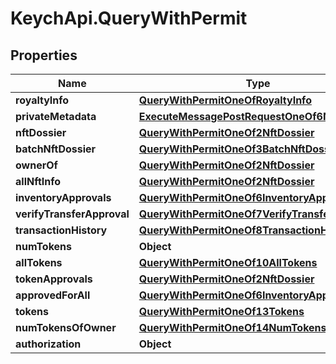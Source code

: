 # KeychApi.QueryWithPermit

## Properties

Name | Type | Description | Notes
------------ | ------------- | ------------- | -------------
**royaltyInfo** | [**QueryWithPermitOneOfRoyaltyInfo**](QueryWithPermitOneOfRoyaltyInfo.md) |  | 
**privateMetadata** | [**ExecuteMessagePostRequestOneOf6NftInfo**](ExecuteMessagePostRequestOneOf6NftInfo.md) |  | 
**nftDossier** | [**QueryWithPermitOneOf2NftDossier**](QueryWithPermitOneOf2NftDossier.md) |  | 
**batchNftDossier** | [**QueryWithPermitOneOf3BatchNftDossier**](QueryWithPermitOneOf3BatchNftDossier.md) |  | 
**ownerOf** | [**QueryWithPermitOneOf2NftDossier**](QueryWithPermitOneOf2NftDossier.md) |  | 
**allNftInfo** | [**QueryWithPermitOneOf2NftDossier**](QueryWithPermitOneOf2NftDossier.md) |  | 
**inventoryApprovals** | [**QueryWithPermitOneOf6InventoryApprovals**](QueryWithPermitOneOf6InventoryApprovals.md) |  | 
**verifyTransferApproval** | [**QueryWithPermitOneOf7VerifyTransferApproval**](QueryWithPermitOneOf7VerifyTransferApproval.md) |  | 
**transactionHistory** | [**QueryWithPermitOneOf8TransactionHistory**](QueryWithPermitOneOf8TransactionHistory.md) |  | 
**numTokens** | **Object** |  | 
**allTokens** | [**QueryWithPermitOneOf10AllTokens**](QueryWithPermitOneOf10AllTokens.md) |  | 
**tokenApprovals** | [**QueryWithPermitOneOf2NftDossier**](QueryWithPermitOneOf2NftDossier.md) |  | 
**approvedForAll** | [**QueryWithPermitOneOf6InventoryApprovals**](QueryWithPermitOneOf6InventoryApprovals.md) |  | 
**tokens** | [**QueryWithPermitOneOf13Tokens**](QueryWithPermitOneOf13Tokens.md) |  | 
**numTokensOfOwner** | [**QueryWithPermitOneOf14NumTokensOfOwner**](QueryWithPermitOneOf14NumTokensOfOwner.md) |  | 
**authorization** | **Object** |  | 


